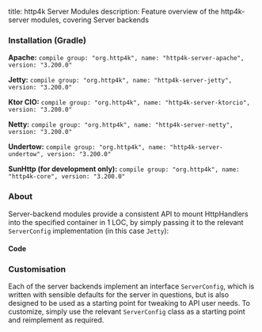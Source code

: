 title: http4k Server Modules
description: Feature overview of the http4k-server modules, covering Server backends

### Installation (Gradle)
**Apache:** ```compile group: "org.http4k", name: "http4k-server-apache", version: "3.200.0"```

**Jetty:** ```compile group: "org.http4k", name: "http4k-server-jetty", version: "3.200.0"```

**Ktor CIO:** ```compile group: "org.http4k", name: "http4k-server-ktorcio", version: "3.200.0"```

**Netty:** ```compile group: "org.http4k", name: "http4k-server-netty", version: "3.200.0"```

**Undertow:** ```compile group: "org.http4k", name: "http4k-server-undertow", version: "3.200.0"```

**SunHttp (for development only):** ```compile group: "org.http4k", name: "http4k-core", version: "3.200.0"```

### About
Server-backend modules provide a consistent API to mount HttpHandlers into the specified container in 1 LOC, by 
simply passing it to the relevant `ServerConfig` implementation (in this case `Jetty`):

#### Code [<img class="octocat"/>](https://github.com/http4k/http4k/blob/master/src/docs/guide/modules/servers/example_http.kt)
<script src="https://gist-it.appspot.com/https://github.com/http4k/http4k/blob/master/src/docs/guide/modules/servers/example_http.kt"></script>

### Customisation
Each of the server backends implement an interface `ServerConfig`, which is written with sensible defaults for the server in questions, 
but is also designed to be used as a starting point for tweaking to API user needs. To customize, simply use the relevant `ServerConfig` 
class as a starting point and reimplement as required.
